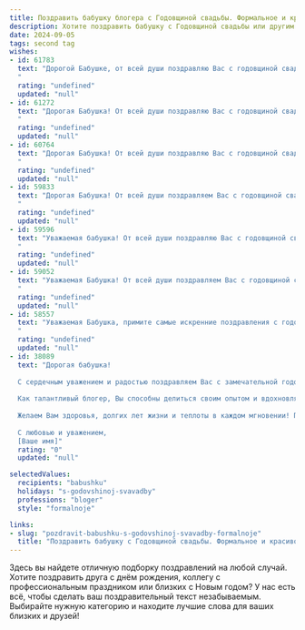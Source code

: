 ```yaml
---
title: Поздравить бабушку блогера с Годовщиной свадьбы. Формальное и красивое
description: Хотите поздравить бабушку с Годовщиной свадьбы или другим праздником? Наш ИИ создаст незабываемое поздравление, а вы обязательно выделитесь среди других.  
date: 2024-09-05
tags: second tag
wishes:
- id: 61783
  text: "Дорогой Бабушке, от всей души поздравляю Вас с годовщиной свадьбы!  Желаю, чтобы ваша семейная жизнь оставалась такой же светлой, гармоничной и наполненой любовью, как и в день вашего бракосочетания.  Пусть ваши блоги продолжают вдохновлять и радовать всех, кто вас читает.
  "
  rating: "undefined"
  updated: "null"
- id: 61272
  text: "Дорогая Бабушка! От всей души поздравляю Вас с годовщиной свадьбы! Желаю Вам крепкого здоровья, благополучия и долгих лет счастливой семейной жизни. Пусть Ваша любовь, подобно вину, с годами становится только крепче и богаче!
  "
  rating: "undefined"
  updated: "null"
- id: 60764
  text: "Дорогая Бабушка! От всей души поздравляю Вас с годовщиной свадьбы! Желаю Вам крепкого здоровья, неиссякаемого оптимизма и долгих лет счастливой семейной жизни. Пусть Ваша любовь и взаимопонимание продолжат греть ваши сердца, а блог всегда будет наполнен яркими моментами и теплыми воспоминаниями!
  "
  rating: "undefined"
  updated: "null"
- id: 59833
  text: "Дорогая Бабушка! От всей души поздравляем Вас с годовщиной свадьбы! Желаем Вам крепкого здоровья, безграничного счастья, любви и благополучия. Пусть ваша совместная жизнь, подобно прекрасному блогу, будет наполнена яркими событиями, интересными историями и теплыми воспоминаниями!
  "
  rating: "undefined"
  updated: "null"
- id: 59596
  text: "Уважаемая бабушка! От всей души поздравляю Вас с годовщиной свадьбы! Желаю Вам крепкого здоровья, семейного счастья и благополучия. Пусть Ваши дни будут наполнены любовью, радостью и теплом. Пусть ваша жизненная история станет вдохновляющей для молодого поколения. С праздником!
  "
  rating: "undefined"
  updated: "null"
- id: 59052
  text: "Уважаемая Бабушка! От всей души поздравляем Вас с годовщиной свадьбы! Желаем Вам крепкого здоровья, долголетия, семейного благополучия и радости. Пусть Ваш блог продолжает радовать читателей интересными историями и мудрыми советами!
  "
  rating: "undefined"
  updated: "null"
- id: 58557
  text: "Уважаемая Бабушка, примите самые искренние поздравления с годовщиной свадьбы! Пусть ваш союз, подобно крепкому дереву, продолжает расти и процветать, радуя всех близких своей нерушимой любовью и мудростью. Желаю вам крепкого здоровья, неиссякаемого оптимизма и постоянного вдохновения от жизни, которую  вы построили вместе.  Пусть ваш блог  будет наполнен  интересными  историями,  и  каждый  день  приносит  вам  новые  яркие  впечатления!
  "
  rating: "undefined"
  updated: "null"
- id: 38089
  text: "Дорогая бабушка!
  
  С сердечным уважением и радостью поздравляем Вас с замечательной годовщиной свадьбы! Этот день символизирует не только крепкие узы любви и взаимопонимания, но и годы, наполненные теплом, счастьем и поддержкой друг друга. Ваше совместное путешествие — яркий пример настоящего единства и терпения.
  
  Как талантливый блогер, Вы способны делиться своим опытом и вдохновлять других, показывая, насколько важны ценности семьи и заботы о близких. Пусть каждый новый день приносит Вам радость, а совместные воспоминания становятся источником вдохновения для новых рассказов и историй.
  
  Желаем Вам здоровья, долгих лет жизни и теплоты в каждом мгновении! Пусть впереди будет много светлых дней, наполненных счастьем и любовью.
  
  С любовью и уважением,
  [Ваше имя]"
  rating: "0"
  updated: "null"

selectedValues:
  recipients: "babushku"
  holidays: "s-godovshinoj-svavadby"
  professions: "bloger"
  style: "formalnoje"

links:
- slug: "pozdravit-babushku-s-godovshinoj-svavadby-formalnoje"
  title: "Поздравить бабушку с Годовщиной свадьбы. Формальное и красивое"
---
```


Здесь вы найдете отличную подборку поздравлений на любой случай. 
Хотите поздравить друга с днём рождения, коллегу с профессиональным праздником или близких с Новым годом? У нас есть всё, чтобы сделать ваш поздравительный текст незабываемым. Выбирайте нужную категорию и находите лучшие слова для ваших близких и друзей!
